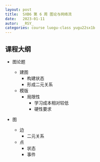 ```yaml
---
layout: post
title:  SXB6 第 6 周 图论与网络流
date:   2023-01-11
autor:  _RSY_
categories: course luogu-class yugu22sx1b
---
```


## 课程大纲

* 图论题
  * 建图
    * 构建状态
    * 形成二元关系
  * 模版
    * 局限性
      * 学习成本相对较低
      * 硬性要求

* 图
  * 边
    * 二元关系
  * 点
    * 状态
    * 事件

## 
